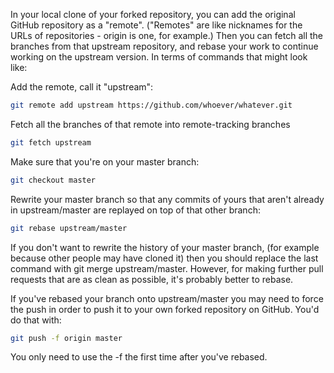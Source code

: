 In your local clone of your forked repository, you can add the original GitHub repository as a "remote". 
("Remotes" are like nicknames for the URLs of repositories - origin is one, for example.) 
Then you can fetch all the branches from that upstream repository, and rebase your work to continue working on the upstream version. 
In terms of commands that might look like:

Add the remote, call it "upstream":
```bash
git remote add upstream https://github.com/whoever/whatever.git
```
Fetch all the branches of that remote into remote-tracking branches
```bash
git fetch upstream
```
Make sure that you're on your master branch:
```bash
git checkout master
```
Rewrite your master branch so that any commits of yours that aren't already in upstream/master are replayed on top of that other branch:
```bash
git rebase upstream/master
```
If you don't want to rewrite the history of your master branch, (for example because other people may have cloned it) then you should replace the last command with git merge upstream/master. However, for making further pull requests that are as clean as possible, it's probably better to rebase.

If you've rebased your branch onto upstream/master you may need to force the push in order to push it to your own forked repository on GitHub. You'd do that with:
```bash
git push -f origin master
```
You only need to use the -f the first time after you've rebased.